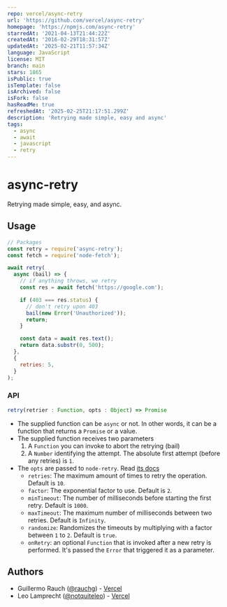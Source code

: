```yaml
---
repo: vercel/async-retry
url: 'https://github.com/vercel/async-retry'
homepage: 'https://npmjs.com/async-retry'
starredAt: '2021-04-13T21:44:22Z'
createdAt: '2016-02-29T18:31:57Z'
updatedAt: '2025-02-21T11:57:34Z'
language: JavaScript
license: MIT
branch: main
stars: 1865
isPublic: true
isTemplate: false
isArchived: false
isFork: false
hasReadMe: true
refreshedAt: '2025-02-25T21:17:51.299Z'
description: 'Retrying made simple, easy and async'
tags:
  - async
  - await
  - javascript
  - retry
---
```


# async-retry

Retrying made simple, easy, and async.

## Usage

```js
// Packages
const retry = require('async-retry');
const fetch = require('node-fetch');

await retry(
  async (bail) => {
    // if anything throws, we retry
    const res = await fetch('https://google.com');

    if (403 === res.status) {
      // don't retry upon 403
      bail(new Error('Unauthorized'));
      return;
    }

    const data = await res.text();
    return data.substr(0, 500);
  },
  {
    retries: 5,
  }
);
```

### API

```js
retry(retrier : Function, opts : Object) => Promise
```

- The supplied function can be `async` or not. In other words, it can be a function that returns a `Promise` or a value.
- The supplied function receives two parameters
  1. A `Function` you can invoke to abort the retrying (bail)
  2. A `Number` identifying the attempt. The absolute first attempt (before any retries) is `1`.
- The `opts` are passed to `node-retry`. Read [its docs](https://github.com/tim-kos/node-retry)
  - `retries`: The maximum amount of times to retry the operation. Default is `10`.
  - `factor`: The exponential factor to use. Default is `2`.
  - `minTimeout`: The number of milliseconds before starting the first retry. Default is `1000`.
  - `maxTimeout`: The maximum number of milliseconds between two retries. Default is `Infinity`.
  - `randomize`: Randomizes the timeouts by multiplying with a factor between `1` to `2`. Default is `true`.
  - `onRetry`: an optional `Function` that is invoked after a new retry is performed. It's passed the `Error` that triggered it as a parameter.

## Authors

- Guillermo Rauch ([@rauchg](https://twitter.com/rauchg)) - [Vercel](https://vercel.com)
- Leo Lamprecht ([@notquiteleo](https://twitter.com/notquiteleo)) - [Vercel](https://vercel.com)
